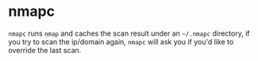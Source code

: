 # nmapc
`nmapc` runs `nmap` and caches the scan result under an `~/.nmapc` directory, if you try to scan the ip/domain again, `nmapc` will ask you if you'd like to override the last scan.
